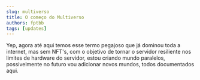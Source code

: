 ```yaml
---
slug: multiverso
title: O começo do Multiverso
authors: fptbb
tags: [updates]
---
```


Yep, agora até aqui temos esse termo pegajoso que já dominou toda a internet, mas sem NFT's, com o objetivo de tornar o servidor resiliente nos limites de hardware do servidor, estou criando mundo paralelos, possivelmente no futuro vou adicionar novos mundos, todos documentados aqui.
